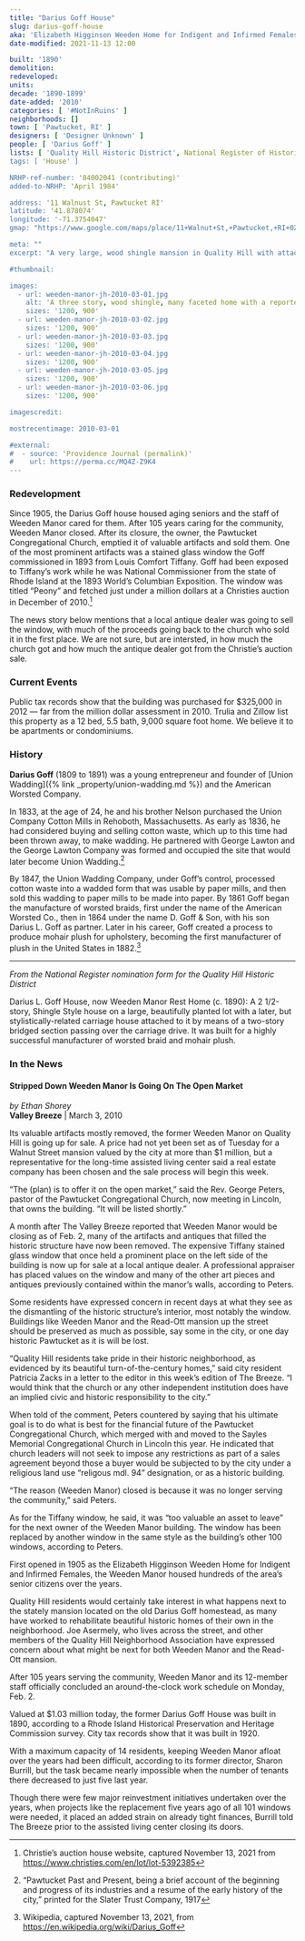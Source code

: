 ```yaml
---
title: "Darius Goff House"
slug: darius-goff-house
aka: 'Elizabeth Higginson Weeden Home for Indigent and Infirmed Females, Weeden Manor'
date-modified: 2021-11-13 12:00

built: '1890'
demolition:
redeveloped:
units:
decade: '1890-1899'
date-added: '2010'
categories: [ '#NotInRuins' ]
neighborhoods: []
town: [ 'Pawtucket, RI' ]
designers: [ 'Designer Unknown' ]
people: [ 'Darius Goff' ]
lists: [ 'Quality Hill Historic District', National Register of Historic Places' ]
tags: [ 'House' ]

NRHP-ref-number: '84002041 (contributing)'
added-to-NRHP: 'April 1984'

address: '11 Walnust St, Pawtucket RI'
latitude: '41.878074'
longitude: '-71.3754047'
gmap: "https://www.google.com/maps/place/11+Walnut+St,+Pawtucket,+RI+02860/@41.878074,-71.3754047,15z/data=!4m13!1m7!3m6!1s0x89e45cae8f467b4f:0xcc46ca914135149c!2s11+Walnut+St,+Pawtucket,+RI+02860!3b1!8m2!3d41.878019!4d-71.375685!3m4!1s0x89e45cae8f467b4f:0xcc46ca914135149c!8m2!3d41.878019!4d-71.375685"

meta: ""
excerpt: "A very large, wood shingle mansion in Quality Hill with attached carriage house that was used as a senior care facility for 105 years"

#thumbnail:

images:
  - url: weeden-manor-jh-2010-03-01.jpg
    alt: 'A three story, wood shingle, many faceted home with a reported 12 bedrooms, 5 and a half baths, and a total of 24 rooms sitting on a large urban lot in the Quality Hill neighborhood of Pawtucket'
    sizes: '1200, 900'
  - url: weeden-manor-jh-2010-03-02.jpg
    sizes: '1200, 900'
  - url: weeden-manor-jh-2010-03-03.jpg
    sizes: '1200, 900'
  - url: weeden-manor-jh-2010-03-04.jpg
    sizes: '1200, 900'
  - url: weeden-manor-jh-2010-03-05.jpg
    sizes: '1200, 900'
  - url: weeden-manor-jh-2010-03-06.jpg
    sizes: '1200, 900'

imagescredit:

mostrecentimage: 2010-03-01

#external:
#  - source: 'Providence Journal (permalink)'
#    url: https://perma.cc/MQ4Z-Z9K4
---
```


### Redevelopment

Since 1905, the Darius Goff house housed aging seniors and the staff of Weeden Manor cared for them. After 105 years caring for the community, Weeden Manor closed. After its closure, the owner, the Pawtucket Congregational Church, emptied it of valuable artifacts and sold them. One of the most prominent artifacts was a stained glass window the Goff commissioned in 1893 from Louis Comfort Tiffany. Goff had been exposed to Tiffany’s work while he was National Commissioner from the state of Rhode Island at the 1893 World’s Columbian Exposition. The window was titled “Peony” and fetched just under a million dollars at a Christies auction in December of 2010.[^1] 

[^1]: Christie’s auction house website, captured November 13, 2021 from https://www.christies.com/en/lot/lot-5392385

The news story below mentions that a local antique dealer was going to sell the window, with much of the proceeds going back to the church who sold it in the first place. We are not sure, but are intersted, in how much the church got and how much the antique dealer got from the Christie’s auction sale. 


### Current Events

Public tax records show that the building was purchased for $325,000 in 2012 — far from the million dollar assessment in 2010. Trulia and Zillow list this property as a 12 bed, 5.5 bath, 9,000 square foot home. We believe it to be apartments or condominiums. 


### History

**Darius Goff** (1809 to 1891) was a young entrepreneur and founder of [Union Wadding]({% link _property/union-wadding.md %}) and the American Worsted Company. 

In 1833, at the age of 24, he and his brother Nelson purchased the Union Company Cotton Mills in Rehoboth, Massachusetts. As early as 1836, he had considered buying and selling cotton waste, which up to this time had been thrown away, to make wadding. He partnered with George Lawton and the George Lawton Company was formed and occupied the site that would later become Union Wadding.[^2]

[^2]: “Pawtucket Past and Present, being a brief account of the beginning and progress of its industries and a resume of the early history of the city,” printed for the Slater Trust Company, 1917

By 1847, the Union Wadding Company, under Goff’s control, processed cotton waste into a wadded form that was usable by paper mills, and then sold this wadding to paper mills to be made into paper. By 1861 Goff began the manufacture of worsted braids, first under the name of the American Worsted Co., then in 1864 under the name D. Goff & Son, with his son Darius L. Goff as partner. Later in his career, Goff created a process to produce mohair plush for upholstery, becoming the first manufacturer of plush in the United States in 1882.[^3]

[^3]: Wikipedia, captured November 13, 2021, from https://en.wikipedia.org/wiki/Darius_Goff

***

_From the National Register nomination form for the Quality Hill Historic District_

Darius L. Goff House, now Weeden Manor Rest Home (c. 1890): A 2 1/2-story, Shingle Style house on a large, beautifully planted lot with a later, but stylistically-related carriage house at­tached to it by means of a two-story bridged section passing over the carriage drive. It was built for a highly successful manu­facturer of worsted braid and mohair plush.


### In the News

#### Stripped Down Weeden Manor Is Going On The Open Market

_by Ethan Shorey_  
**Valley Breeze** | March 3, 2010

Its valuable artifacts mostly removed, the former Weeden Manor on Quality Hill is going up for sale. A price had not yet been set as of Tuesday for a Walnut Street mansion valued by the city at more than $1 million, but a representative for the long-time assisted living center said a real estate company has been chosen and the sale process will begin this week.

“The (plan) is to offer it on the open market,” said the Rev. George Peters, pastor of the Pawtucket Congregational Church, now meeting in Lincoln, that owns the building. “It will be listed shortly.”

A month after The Valley Breeze reported that Weeden Manor would be closing as of Feb. 2, many of the artifacts and antiques that filled the historic structure have now been removed. The expensive Tiffany stained glass window that once held a prominent place on the left side of the building is now up for sale at a local antique dealer. A professional appraiser has placed values on the window and many of the other art pieces and antiques previously contained within the manor’s walls, according to Peters.

Some residents have expressed concern in recent days at what they see as the dismantling of the historic structure’s interior, most notably the window. Buildings like Weeden Manor and the Read-Ott mansion up the street should be preserved as much as possible, say some in the city, or one day historic Pawtucket as it is will be lost.

“Quality Hill residents take pride in their historic neighborhood, as evidenced by its beautiful turn-of-the-century homes,” said city resident Patricia Zacks in a letter to the editor in this week’s edition of The Breeze. “I would think that the church or any other independent institution does have an implied civic and historic responsibility to the city.”

When told of the comment, Peters countered by saying that his ultimate goal is to do what is best for the financial future of the Pawtucket Congregational Church, which merged with and moved to the Sayles Memorial Congregational Church in Lincoln this year. He indicated that church leaders will not seek to impose any restrictions as part of a sales agreement beyond those a buyer would be subjected to by the city under a religious land use “religous mdl. 94” designation, or as a historic building.

“The reason (Weeden Manor) closed is because it was no longer serving the community,” said Peters.

As for the Tiffany window, he said, it was “too valuable an asset to leave” for the next owner of the Weeden Manor building. The window has been replaced by another window in the same style as the building’s other 100 windows, according to Peters.

First opened in 1905 as the Elizabeth Higginson Weeden Home for Indigent and Infirmed Females, the Weeden Manor housed hundreds of the area’s senior citizens over the years.

Quality Hill residents would certainly take interest in what happens next to the stately mansion located on the old Darius Goff homestead, as many have worked to rehabilitate beautiful historic homes of their own in the neighborhood. Joe Asermely, who lives across the street, and other members of the Quality Hill Neighborhood Association have expressed concern about what might be next for both Weeden Manor and the Read-Ott mansion.

After 105 years serving the community, Weeden Manor and its 12-member staff officially concluded an around-the-clock work schedule on Monday, Feb. 2. 

Valued at $1.03 million today, the former Darius Goff House was built in 1890, according to a Rhode Island Historical Preservation and Heritage Commission survey. City tax records show that it was built in 1920.

With a maximum capacity of 14 residents, keeping Weeden Manor afloat over the years had been difficult, according to its former director, Sharon Burrill, but the task became nearly impossible when the number of tenants there decreased to just five last year.

Though there were few major reinvestment initiatives undertaken over the years, when projects like the replacement five years ago of all 101 windows were needed, it placed an added strain on already tight finances, Burrill told The Breeze prior to the assisted living center closing its doors.
